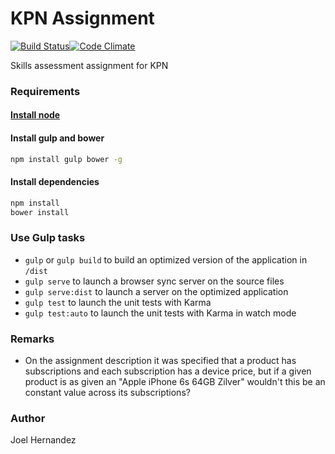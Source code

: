 # KPN Assignment

[![Build Status](https://travis-ci.org/thefabulousdev/kpn-assignment.svg?branch=master)](https://travis-ci.org/thefabulousdev/kpn-assignment)[![Code Climate](https://codeclimate.com/github/thefabulousdev/kpn-assignment/badges/gpa.svg)](https://codeclimate.com/github/thefabulousdev/kpn-assignment)

Skills assessment assignment for KPN

### Requirements

#### [Install node](https://nodejs.org/en/download/)

#### Install gulp and bower
``` sh
npm install gulp bower -g
```

#### Install dependencies
``` sh
npm install
bower install
```

### Use Gulp tasks

* `gulp` or `gulp build` to build an optimized version of the application in `/dist`
* `gulp serve` to launch a browser sync server on the source files
* `gulp serve:dist` to launch a server on the optimized application
* `gulp test` to launch the unit tests with Karma
* `gulp test:auto` to launch the unit tests with Karma in watch mode

### Remarks

 - On the assignment description it was specified that a product has
   subscriptions and each subscription has a device price, but if a
   given product is as given an "Apple iPhone 6s 64GB Zilver" wouldn't
   this be an constant value across its subscriptions?

### Author
Joel Hernandez


